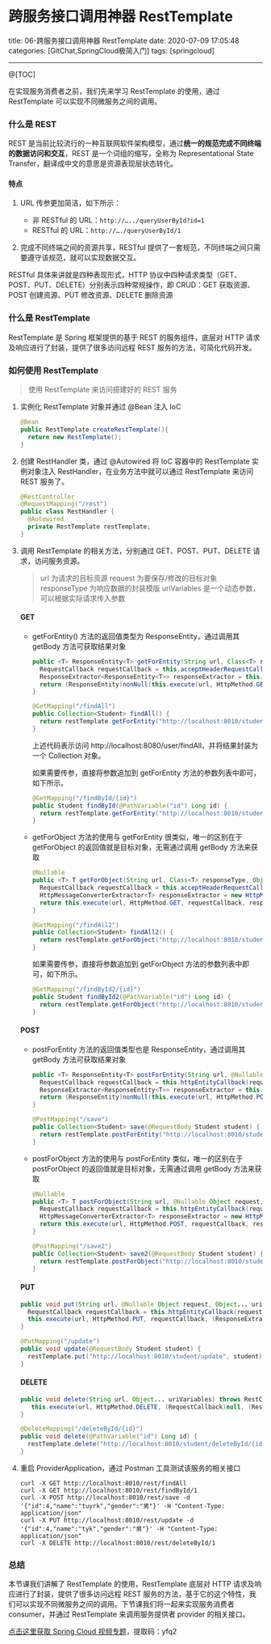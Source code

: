 # 跨服务接口调用神器 RestTemplate

title: 06-跨服务接口调用神器 RestTemplate
date: 2020-07-09 17:05:48
categories: [GitChat,SpringCloud极简入门]
tags: [springcloud]

---

@[TOC]

在实现服务消费者之前，我们先来学习 RestTemplate 的使用，通过 RestTemplate 可以实现不同微服务之间的调用。

### 什么是 REST

REST 是当前比较流行的一种互联网软件架构模型，通过**统一的规范完成不同终端的数据访问和交互**，REST 是一个词组的缩写，全称为 Representational State Transfer，翻译成中文的意思是资源表现层状态转化。

#### 特点

1. URL 传参更加简洁，如下所示：
   - 非 RESTful 的 URL：`http://…../queryUserById?id=1`
   - RESTful 的 URL：`http://…./queryUserById/1`

2. 完成不同终端之间的资源共享，RESTful 提供了一套规范，不同终端之间只需要遵守该规范，就可以实现数据交互。

RESTful 具体来讲就是四种表现形式，HTTP 协议中四种请求类型（GET、POST、PUT、DELETE）分别表示四种常规操作，即 CRUD：GET 获取资源、POST 创建资源、PUT 修改资源、DELETE 删除资源

### 什么是 RestTemplate

RestTemplate 是 Spring 框架提供的基于 REST 的服务组件，底层对 HTTP 请求及响应进行了封装，提供了很多访问远程 REST 服务的方法，可简化代码开发。

### 如何使用 RestTemplate

> 使用 RestTemplate 来访问搭建好的 REST 服务

1. 实例化 RestTemplate 对象并通过 @Bean 注入 IoC

   ```java
   @Bean
   public RestTemplate createRestTemplate(){
     return new RestTemplate();
   }
   ```

2. 创建 RestHandler 类，通过 @Autowired 将 IoC 容器中的 RestTemplate 实例对象注入 RestHandler，在业务方法中就可以通过 RestTemplate 来访问 REST 服务了。

   ```java
   @RestController
   @RequestMapping("/rest")
   public class RestHandler {
     @Autowired
     private RestTemplate restTemplate;
   }
   ```

3. 调用 RestTemplate 的相关方法，分别通过 GET、POST、PUT、DELETE 请求，访问服务资源。

   > url 为请求的目标资源
   > request 为要保存/修改的目标对象
   > responseType 为响应数据的封装模版
   > uriVariables 是一个动态参数，可以根据实际请求传入参数

   #### GET

   - getForEntity() 方法的返回值类型为 ResponseEntity，通过调用其 getBody 方法可获取结果对象

     ```java
     public <T> ResponseEntity<T> getForEntity(String url, Class<T> responseType, Object... uriVariables) throws RestClientException {
       RequestCallback requestCallback = this.acceptHeaderRequestCallback(responseType);
       ResponseExtractor<ResponseEntity<T>> responseExtractor = this.responseEntityExtractor(responseType);
       return (ResponseEntity)nonNull(this.execute(url, HttpMethod.GET, requestCallback, responseExtractor, uriVariables));
     }
     ```

     ```java
     @GetMapping("/findAll")
     public Collection<Student> findAll() {
       return restTemplate.getForEntity("http://localhost:8010/student/findAll", Collection.class).getBody();
     }
     ```

     上述代码表示访问 http://localhost:8080/user/findAll，并将结果封装为一个 Collection 对象。

     如果需要传参，直接将参数追加到 getForEntity 方法的参数列表中即可，如下所示。

     ```java
     @GetMapping("/findById/{id}")
     public Student findById(@PathVariable("id") Long id) {
       return restTemplate.getForEntity("http://localhost:8010/student/findById/{id}", Student.class, id).getBody();
     }
     ```

   - getForObject 方法的使用与 getForEntity 很类似，唯一的区别在于 getForObject 的返回值就是目标对象，无需通过调用 getBody 方法来获取

     ```java
     @Nullable
     public <T> T getForObject(String url, Class<T> responseType, Object... uriVariables) throws RestClientException {
       RequestCallback requestCallback = this.acceptHeaderRequestCallback(responseType);
       HttpMessageConverterExtractor<T> responseExtractor = new HttpMessageConverterExtractor(responseType, this.getMessageConverters(), this.logger);
       return this.execute(url, HttpMethod.GET, requestCallback, responseExtractor, (Object[])uriVariables);
     }
     ```

     ```java
     @GetMapping("/findAll2")
     public Collection<Student> findAll2() {
       return restTemplate.getForObject("http://localhost:8010/student/findAll", Collection.class);
     }
     ```

     如果需要传参，直接将参数追加到 getForObject 方法的参数列表中即可，如下所示。

     ```java
     @GetMapping("/findById2/{id}")
     public Student findById2(@PathVariable("id") Long id) {
       return restTemplate.getForObject("http://localhost:8010/student/findById/{id}", Student.class, id);
     }
     ```

   #### POST

   - postForEntity 方法的返回值类型也是 ResponseEntity，通过调用其 getBody 方法可获取结果对象

     ```java
     public <T> ResponseEntity<T> postForEntity(String url, @Nullable Object request, Class<T> responseType, Object... uriVariables) throws RestClientException {
       RequestCallback requestCallback = this.httpEntityCallback(request, responseType);
       ResponseExtractor<ResponseEntity<T>> responseExtractor = this.responseEntityExtractor(responseType);
       return (ResponseEntity)nonNull(this.execute(url, HttpMethod.POST, requestCallback, responseExtractor, uriVariables));
     }
     ```

     ```java
     @PostMapping("/save")
     public Collection<Student> save(@RequestBody Student student) {
       return restTemplate.postForEntity("http://localhost:8010/student/save", student, Collection.class).getBody();
     }
     ```

   - postForObject 方法的使用与 postForEntity 类似，唯一的区别在于 postForObject 的返回值就是目标对象，无需通过调用 getBody 方法来获取

     ```java
     @Nullable
     public <T> T postForObject(String url, @Nullable Object request, Class<T> responseType, Object... uriVariables) throws RestClientException {
       RequestCallback requestCallback = this.httpEntityCallback(request, responseType);
       HttpMessageConverterExtractor<T> responseExtractor = new HttpMessageConverterExtractor(responseType, this.getMessageConverters(), this.logger);
       return this.execute(url, HttpMethod.POST, requestCallback, responseExtractor, (Object[])uriVariables);
     }
     ```

     ```java
     @PostMapping("/save2")
     public Collection<Student> save2(@RequestBody Student student) {
       return restTemplate.postForObject("http://localhost:8010/student/save", student, Collection.class);
     }
     ```

   #### PUT

   ```java
   public void put(String url, @Nullable Object request, Object... uriVariables) throws RestClientException {
     RequestCallback requestCallback = this.httpEntityCallback(request);
     this.execute(url, HttpMethod.PUT, requestCallback, (ResponseExtractor)null, (Object[])uriVariables);
   }
   ```

   ```java
   @PutMapping("/update")
   public void update(@RequestBody Student student) {
     restTemplate.put("http://localhost:8010/student/update", student);
   }
   ```

   #### DELETE

   ```java
   public void delete(String url, Object... uriVariables) throws RestClientException {
      this.execute(url, HttpMethod.DELETE, (RequestCallback)null, (ResponseExtractor)null, (Object[])uriVariables);
   }
   ```

   ```java
   @DeleteMapping("/deleteById/{id}")
   public void delete(@PathVariable("id") Long id) {
     restTemplate.delete("http://localhost:8010/student/deleteById/{id}", id);
   }
   ```

4. 重启 ProviderApplication，通过 Postman 工具测试该服务的相关接口

   ```shell
   curl -X GET http://localhost:8010/rest/findAll
   curl -X GET http://localhost:8010/rest/findById/1
   curl -X POST http://localhost:8010/rest/save -d '{"id":4,"name":"tuyrk","gender":"男"}' -H "Content-Type: application/json"
   curl -X PUT http://localhost:8010/rest/update -d '{"id":4,"name":"tyk","gender":"男"}' -H "Content-Type: application/json"
   curl -X DELETE http://localhost:8010/rest/deleteById/1
   ```

### 总结

本节课我们讲解了 RestTemplate 的使用，RestTemplate 底层对 HTTP 请求及响应进行了封装，提供了很多访问远程 REST 服务的方法，基于它的这个特性，我们可以实现不同微服务之间的调用。下节课我们将一起来实现服务消费者 consumer，并通过 RestTemplate 来调用服务提供者 provider 的相关接口。

[点击这里获取 Spring Cloud 视频专题](https://pan.baidu.com/s/1P_3n6KnPdWBFnlAtEdTm2g)，提取码：yfq2
